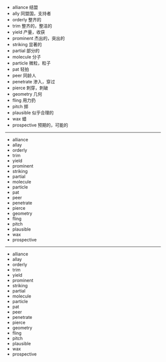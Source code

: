 - alliance  结盟
- ally  同盟国，支持者
- orderly  整齐的
- trim  整齐的，整洁的
- yield  产量，收获
- prominent  杰出的，突出的
- striking 显著的
- partial  部分的
- molecule  分子
- particle  微粒，粒子
- pat  轻拍
- peer  同龄人
- penetrate  渗入，穿过
- pierce  刺穿，刺破
- geometry  几何
- fling  用力扔
- pitch  掷
- plausible  似乎合理的
- wax  蜡
- prospective  预期的，可能的
---
- alliance
- allay
- orderly
- trim
- yield
- prominent
- striking
- partial
- molecule
- particle
- pat
- peer
- penetrate
- pierce
- geometry
- fling
- pitch
- plausible
- wax
- prospective
---

- alliance
- allay
- orderly
- trim
- yield
- prominent
- striking
- partial
- molecule
- particle
- pat
- peer
- penetrate
- pierce
- geometry
- fling
- pitch
- plausible
- wax
- prospective
